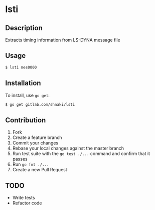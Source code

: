 # lsti



## Description

Extracts timing information from LS-DYNA message file

## Usage

```bash
$ lsti mes0000
```

## Installation

To install, use `go get`:

```bash
$ go get gitlab.com/shnaki/lsti
```

## Contribution

1. Fork
1. Create a feature branch
1. Commit your changes
1. Rebase your local changes against the master branch
1. Run test suite with the `go test ./...` command and confirm that it passes
1. Run `go fmt ./...`
1. Create a new Pull Request

## TODO

- Write tests
- Refactor code
